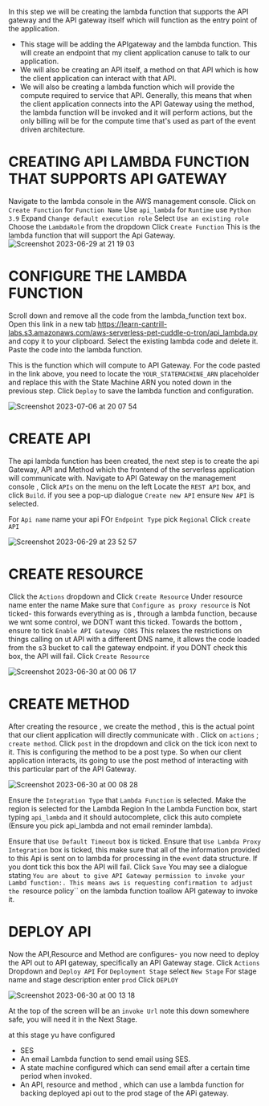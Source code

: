 In this step we will be creating the lambda function that supports the API gateway and the API gateway itself which will function as the entry point of the application.
* This stage will be adding the APIgateway and the lambda function. This will create an endpoint that my client application canuse to talk to our application.
* We will also be creating an API itself, a method on that API which is how the client application can interact with that API.
* We will also be creating a lambda function which will provide the compute required to service that API.
 Generally, this means that when the client application connects into the API Gateway using the method, the lambda function will be invoked and it will perform actions, but the only billing will be for the compute time that's used as part of the event driven architecture.

# CREATING API LAMBDA FUNCTION THAT SUPPORTS API GATEWAY
Navigate to the lambda console in the AWS management console.
Click on ``Create Function``
for ``Function Name`` Use ``api_lambda``
for ``Runtime`` use ``Python 3.9``
Expand ``Change default execution role``
Select ``Use an existing role``
Choose the ``LambdaRole`` from the dropdown
Click ``Create Function``
 This is the lambda function that will support the Api Gateway.
![Screenshot 2023-06-29 at 21 19 03](https://github.com/Egal212/DEVOPS-PROJECTS1.0/assets/114033502/269a0025-540b-4517-a5f3-2fa8ea9f4c2d)

 

 # CONFIGURE THE LAMBDA FUNCTION 
 Scroll down and remove all the code from the lambda_function text box. Open this link in a new tab https://learn-cantrill-labs.s3.amazonaws.com/aws-serverless-pet-cuddle-o-tron/api_lambda.py and copy it to your clipboard.
 Select the existing lambda code and delete it.
 Paste the code into the lambda function.

 This is the function which will compute to API Gateway.
 For the code pasted in the link above, you need to locate the ``YOUR_STATEMACHINE_ARN`` placeholder and replace this with the State Machine ARN you noted down in the previous step.
 Click ``Deploy`` to save the lambda function and configuration.

 ![Screenshot 2023-07-06 at 20 07 54](https://github.com/Egal212/DEVOPS-PROJECTS1.0/assets/114033502/d77d7768-8e60-45a8-9668-2356b802c5bc)


 # CREATE API
 The api lambda function has been created, the next step is to create the api Gateway, API and Method which the frontend  of the serverless application will communicate with. 
 Navigate to API Gateway on the  management console , 
 Click ``APIs`` on the menu on the left
 Locate the ``REST API`` box, and click ``Build``. if you see a pop-up dialogue ``Create new API`` ensure ``New API`` is selected.

 For ``Api name`` name your api
 FOr ``Endpoint Type`` pick ``Regional`` Click ``create API``

 ![Screenshot 2023-06-29 at 23 52 57](https://github.com/Egal212/DEVOPS-PROJECTS1.0/assets/114033502/86d16fa4-c5c3-4f80-8154-8051cce1687c)


 # CREATE RESOURCE
 Click the ``Actions`` dropdown and Click ``Create Resource``
 Under resource name enter the name 
 Make sure that ``Configure as proxy resource`` is Not ticked- this forwards everything as is , through a lambda function, because we wnt some control, we DONT want this ticked.
Towards the bottom , ensure to tick ``Enable API Gateway CORS``
This relaxes the restrictions on things calling on ut API with a different DNS name, it allows the code loaded from the s3 bucket to call the gateway endpoint. if you DONT check this box, the API will fail.
Click ``Create Resource``

![Screenshot 2023-06-30 at 00 06 17](https://github.com/Egal212/DEVOPS-PROJECTS1.0/assets/114033502/afa3360a-72d2-4625-87fe-67d5a181c626)


# CREATE METHOD
After creating the resource , we create the method , this is the actual point that our client application will directly communicate with .
Click on ``actions`` ; ``create method``.
Click ``post`` in the dropdown and click on the tick icon next to it.
This is configuring the method to be a post type. So when our client application interacts, its going to use the post method of interacting with this particular part of the API Gateway.

![Screenshot 2023-06-30 at 00 08 28](https://github.com/Egal212/DEVOPS-PROJECTS1.0/assets/114033502/7e995a2d-f718-4a26-bdfd-97412c400bea)



Ensure the ``Integration Type`` that ``Lambda Function`` is selected.
Make the region is selected for the Lambda Region
In the Lambda Function box, start typing ``api_lambda`` and it should autocomplete, click this auto complete (Ensure you pick api_lambda and not email reminder lambda).

Ensure that ``Use Default Timeout`` box is ticked.
Ensure that ``Use Lambda Proxy Integration`` box is ticked, this make sure that all of the information provided to this Api is sent on to lambda for processing in the ``event`` data structure.
If you dont tick this box the API will fail.
Click ``Save``
You may see a dialogue stating ``You are about to give API Gateway permission to invoke your Lambd function:. This means aws is requesting confirmation to adjust the ``resource policy`` on the lambda function toallow API gateway to invoke it. 

# DEPLOY API
Now the API,Resource and Method are configures- you now need to deploy the API out to API gateway, specifically an API Gateway stage.
Click ``Actions`` Dropdown and ``Deploy API``
For ``Deployment Stage`` select ``New Stage``
For stage name and stage description enter ``prod``
Click ``DEPLOY``


![Screenshot 2023-06-30 at 00 13 18](https://github.com/Egal212/DEVOPS-PROJECTS1.0/assets/114033502/33fd4c4f-fbb4-416e-98e9-6d3ec32db432)



At the top of the screen will be an ``invoke Url`` note this down somewhere safe, you will need it in the Next Stage.



at this stage yu have configured 
* SES
* An email Lambda function to send email using SES.
* A state machine configured which can send email after a certain time period when invoked.
* An API, resource and method , which can use a lambda function for backing deployed api out to the prod stage of the APi gateway.
  



 
 
